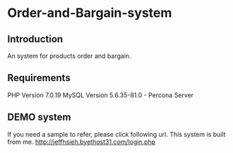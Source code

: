 # Order-and-Bargain-system

## Introduction

An system for products order and bargain.

## Requirements

PHP Version 7.0.19 
MySQL Version 5.6.35-81.0 - Percona Server 

## DEMO system

If you need a sample to refer, please click following url. This system is built from me.
http://jeffhsieh.byethost31.com/login.php
